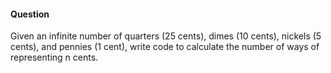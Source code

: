 #### Question

Given an infinite number of quarters (25 cents), dimes (10 cents), nickels (5 cents), and pennies (1 cent), write code to calculate the number of ways of representing n cents.
